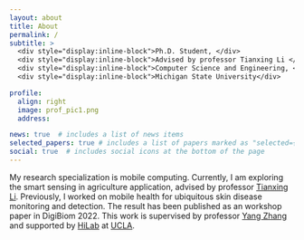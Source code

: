 ```yaml
---
layout: about
title: About
permalink: /
subtitle: >
  <div style="display:inline-block">Ph.D. Student, </div>
  <div style="display:inline-block">Advised by professor Tianxing Li </div>
  <div style="display:inline-block">Computer Science and Engineering, </div>
  <div style="display:inline-block">Michigan State University</div>

profile:
  align: right
  image: prof_pic1.png
  address:

news: true  # includes a list of news items
selected_papers: true # includes a list of papers marked as "selected={true}"
social: true  # includes social icons at the bottom of the page
---
```


My research specialization is mobile computing. Currently, I am exploring the
smart sensing in agriculture application, advised by professor [Tianxing Li](https://tianxing.me/).
Previously, I worked on mobile health for ubiquitous skin disease monitoring
and detection. The result has been published as an workshop paper in
DigiBiom 2022. This work is supervised by professor
[Yang Zhang](https://yangzhang.dev/) and supported by
[HiLab](https://hilab.dev/) at [UCLA](https://www.ucla.edu).
